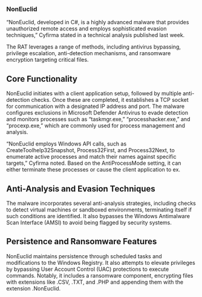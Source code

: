 ### **NonEuclid**

“NonEuclid, developed in C#, is a highly advanced malware that provides unauthorized remote access and employs sophisticated evasion techniques,” Cyfirma stated in a technical analysis published last week.

The RAT leverages a range of methods, including antivirus bypassing, privilege escalation, anti-detection mechanisms, and ransomware encryption targeting critical files.


## Core Functionality
NonEuclid initiates with a client application setup, followed by multiple anti-detection checks. Once these are completed, it establishes a TCP socket for communication with a designated IP address and port. The malware configures exclusions in Microsoft Defender Antivirus to evade detection and monitors processes such as “taskmgr.exe,” “processhacker.exe,” and “procexp.exe,” which are commonly used for process management and analysis.

“NonEuclid employs Windows API calls, such as CreateToolhelp32Snapshot, Process32First, and Process32Next, to enumerate active processes and match their names against specific targets,” Cyfirma noted. Based on the AntiProcessMode setting, it can either terminate these processes or cause the client application to ex.


## Anti-Analysis and Evasion Techniques
The malware incorporates several anti-analysis strategies, including checks to detect virtual machines or sandboxed environments, terminating itself if such conditions are identified. It also bypasses the Windows Antimalware Scan Interface (AMSI) to avoid being flagged by security systems.



## Persistence and Ransomware Features
NonEuclid maintains persistence through scheduled tasks and modifications to the Windows Registry. It also attempts to elevate privileges by bypassing User Account Control (UAC) protections to execute commands. Notably, it includes a ransomware component, encrypting files with extensions like .CSV, .TXT, and .PHP and appending them with the extension .NonEuclid.